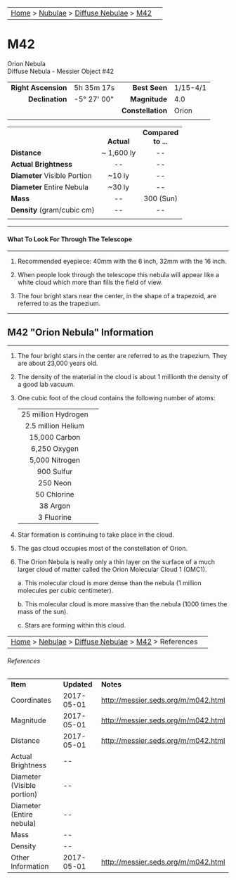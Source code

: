 <script src="/js/whatsup.js"></script>
<script type="text/javascript">
	var objectName ="M42"
	var objectDesc ="Great Nebula in Orion<br/>Diffuse Nebula"
	var objectImage="m42.jpg"
</script>

|    |    |
|:---|---:|
|[Home](/notes/#object-notes) > [Nubulae](/notes/#nebulae) > [Diffuse Nebulae](../!diffuse-nebulae-info) > [M42](#m42)| <div id=whatsup></div> |

# M42
Orion Nebula<br/>
Diffuse Nebula - Messier Object #42

|   |   |   |   |
|--:|:--|--:|:--|
|**Right Ascension**|5h 35m 17s|**Best Seen**|1/15-4/1|
|**Declination**|-5&deg; 27' 00"	|**Magnitude**|4.0|
|   |   |**Constellation**|Orion|
|   |   |   |   |

|  |  |  |
|---|:--:|:--:|
|  |<br/>**Actual**|**Compared<br/>to ...**|
|**Distance**|~ 1,600 ly|--|
|**Actual Brightness**|--|--|
|**Diameter** Visible Portion|~10 ly|--|
|**Diameter** Entire Nebula|~30 ly|--|
|**Mass**|--|300 (Sun)|
|**Density** (gram/cubic cm)|--|--|
|  |  |  |

---
#### What To Look For Through The Telescope
---

1.	Recommended eyepiece: 40mm with the 6 inch, 32mm with the 16 inch.

2.	When people look through the telescope this nebula will appear like a white cloud which more than fills the field of view.
   
3.	The four bright stars near the center, in the shape of a trapezoid, are referred to as the trapezium.

---
## M42 "Orion Nebula" Information
---

1.	The four bright stars in the center are referred to as the trapezium.  They are about 23,000 years old.
   
2.	The density of the material in the cloud is about 1 millionth the density of a good lab vacuum.
   
3.	One cubic foot of the cloud contains the following number of atoms:

	|   |   |
	|:--:|---|
	|25 million Hydrogen|  |
	|2.5 million Helium|  |
	|15,000 Carbon|  |
	|6,250 Oxygen|  |
	|5,000 Nitrogen|  |
	|900 Sulfur|  |
	|250 Neon|  |
	|50 Chlorine|  |
	|38 Argon|  |
	|3 Fluorine|  |
	
4.	Star formation is continuing to take place in the cloud.

5.	The gas cloud occupies most of the constellation of Orion.

6.	The Orion Nebula is really only a thin layer on the surface of a much larger cloud of matter called the Orion Molecular Cloud 1 (OMC1).

	a.	This molecular cloud is more dense than the nebula (1 million molecules per cubic centimeter).

	b.	This molecular cloud is more massive than the nebula (1000 times the mass of the sun).

	c.	Stars are forming within this cloud.

|    |    |
|:---|---:|
|[Home](/notes/#object-notes) > [Nebulae](/notes/#nebulae) > [Diffuse Nebulae](../!diffuse-nebulae-info) > [M42](#m42) > References|  |

###### References
|   |   |   |
|---|---|---|
|**Item**|**Updated**|**Notes**|
|Coordinates|2017-05-01|<http://messier.seds.org/m/m042.html>|
|Magnitude|2017-05-01|<http://messier.seds.org/m/m042.html>|
|Distance|2017-05-01|<http://messier.seds.org/m/m042.html>|
|Actual Brightness|--|  |
|Diameter (Visible portion)|--|  |
|Diameter (Entire nebula)|--|  |
|Mass|--|  |
|Density|--|  |
|Other Information|2017-05-01|<http://messier.seds.org/m/m042.html>|
